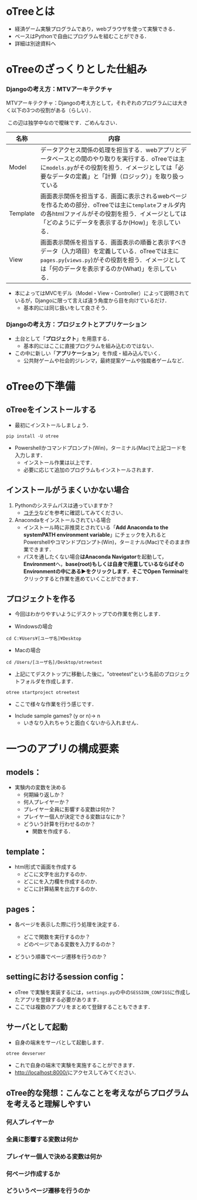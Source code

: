 # oTreeとは

* 経済ゲーム実験プログラムであり，webブラウザを使って実験できる．
* ベースはPythonで自由にプログラムを組むことができる．
* 詳細は別途資料へ


# oTreeのざっくりとした仕組み
### Djangoの考え方：MTVアーキテクチャ

MTVアーキテクチャ：Djangoの考え方として，それぞれのプログラムには大きく以下の3つの役割がある（らしい）．

​	この辺は独学中なので曖昧です．ごめんなさい．

| 名称     | 内容                                                         |
| -------- | ------------------------------------------------------------ |
| Model    | データアクセス関係の処理を担当する．webアプリとデータベースとの間のやり取りを実行する．oTreeでは主に`models.py`がその役割を担う．イメージとしては「必要なデータの定義」と「計算（ロジック）」を取り扱っている |
| Template | 画面表示関係を担当する．画面に表示されるwebページを作るための部分．oTreeでは主に`template`フォルダ内の各htmlファイルがその役割を担う．イメージとしては「どのようにデータを表示するか(How)」を示している． |
| View     | 画面表示関係を担当する．画面表示の順番と表示すべきデータ（入力項目）を定義している．oTreeでは主に`pages.py`(`views.py`)がその役割を担う．イメージとしては「何のデータを表示するのか(What)」を示している． |

* 本によってはMVCモデル（Model・View・Controller）によって説明されているが，Djangoに限って言えば違う角度から目を向けているだけ．
  * 基本的には同じ扱いをして良さそう．



### Djangoの考え方：プロジェクトとアプリケーション 

* 土台として「**プロジェクト**」を用意する．
  * 基本的にはここに直接プログラムを組み込むのではない．
* この中に新しい「**アプリケーション**」を作成・組み込んでいく．
  * 公共財ゲームや社会的ジレンマ，最終提案ゲームや独裁者ゲームなど．

# oTreeの下準備

## oTreeをインストールする

* 最初にインストールしましょう．

```
pip install -U otree
```
* Powershellかコマンドプロンプト(Win)，ターミナル(Mac)で上記コードを入力します．
  - インストール作業は以上です．
  - 必要に応じて追加のプログラムもインストールされます．

## インストールがうまくいかない場合

1. Pythonのシステムパスは通っていますか？
   * [コチラ](https://www.javadrive.jp/python/install/index3.html)などを参考に確認してみてください．
2. Anacondaをインストールされている場合
   * インストール時に非推奨とされている「**Add Anaconda to the systemPATH environment variable**」にチェックを入れるとPowershellやコマンドプロンプト(Win)，ターミナル(Mac)でそのまま作業できます．
   * パスを通したくない場合**はAnaconda Navigator**を起動して，**Environment**へ，**base(root)**もしくは自身で用意しているならばそのEnvironmentの中にある**▶**をクリックします．そこで**Open Terminal**をクリックすると作業を進めていくことができます．

## プロジェクトを作る

* 今回はわかりやすいようにデスクトップでの作業を例とします．

* Windowsの場合
```
cd C:¥Users¥[ユーザ名]¥Desktop
```

* Macの場合
```
cd /Users/[ユーザ名]/Desktop/otreetest
```

* 上記にてデスクトップに移動した後に，"otreetest"という名前のプロジェクトフォルダを作成します．
```
otree startproject otreetest
```
  - ここで様々な作業を行う感じです．


* Include sample games? (y or n)→ n
  - いきなり入れちゃうと面白くないから入れません．



# 一つのアプリの構成要素

## models：
* 実験内の変数を決める
  - 何期繰り返しか？
  - 何人プレイヤーか？
  - プレイヤー全員に影響する変数は何か？
  - プレイヤー個人が決定できる変数はなにか？
  - どういう計算を行わせるのか？
    - 関数を作成する．

## template：
* html形式で画面を作成する
  - どこに文字を出力するのか．
  - どこにを入力欄を作成するのか．  
  - どこに計算結果を出力するのか．

## pages：
* 各ページを表示した際に行う処理を決定する．
  - どこで関数を実行するのか？
  - どのページである変数を入力するのか？

* どういう順番でページ遷移を行うのか？



## settingにおけるsession config：

* oTree で実験を実装するには，`settings.py`の中の`SESSION_CONFIGS`に作成したアプリを登録する必要があります．
* ここでは複数のアプリをまとめて登録することもできます．


## サーバとして起動

* 自身の端末をサーバとして起動します．

```Python
otree devserver
```

  - これで自身の端末で実験を実施することができます．
  - [http://localhost:8000/](http://localhost:8000/)にアクセスしてみてください．



## oTree的な発想：こんなことを考えながらプログラムを考えると理解しやすい
### 何人プレイヤーか
### 全員に影響する変数は何か
### プレイヤー個人で決める変数は何か
### 何ページ作成するか
### どういうページ遷移を行うのか
